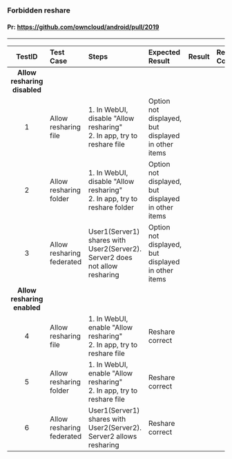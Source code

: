 ###  Forbidden reshare 

#### Pr: https://github.com/owncloud/android/pull/2019 


---

 
| TestID | Test Case | Steps | Expected Result | Result | Related Comment |
| :----: | :-------- | :---- | :-------------- | :----: | :-------------- |
|**Allow resharing disabled**|||||||
| 1 | Allow resharing file | 1. In WebUI, disable "Allow resharing"<br>2. In app, try to reshare file | Option not displayed, but displayed in other items |  |  |
| 2 | Allow resharing folder | 1. In WebUI, disable "Allow resharing"<br>2. In app, try to reshare folder | Option not displayed, but displayed in other items|  |  |
| 3 | Allow resharing federated | User1(Server1) shares with User2(Server2). Server2 does not allow resharing | Option not displayed, but displayed in other items |  |
|**Allow resharing enabled**|||||||
| 4 | Allow resharing file | 1. In WebUI, enable "Allow resharing"<br>2. In app, try to reshare file | Reshare correct |  |  |
| 5 | Allow resharing folder | 1. In WebUI, enable "Allow resharing"<br>2. In app, try to reshare file | Reshare correct |  |  |
| 6 | Allow resharing federated | User1(Server1) shares with User2(Server2). Server2 allows resharing | Reshare correct |  |